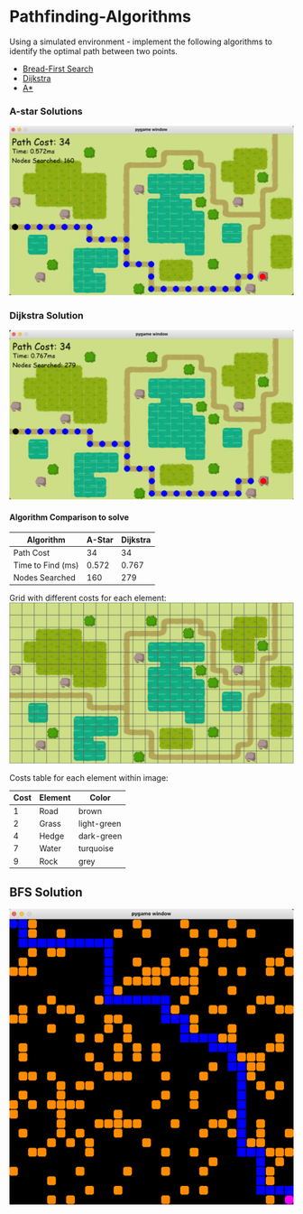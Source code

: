 # Pathfinding-Algorithms

Using a simulated environment - implement the following algorithms 
to identify the optimal path between two points.
- [Bread-First Search](https://www.geeksforgeeks.org/breadth-first-search-or-bfs-for-a-graph/)
- [Dijkstra](https://www.geeksforgeeks.org/dijkstras-shortest-path-algorithm-greedy-algo-7/)
- [A*](https://www.geeksforgeeks.org/a-search-algorithm/)

### A-star Solutions
![a_star_best_path.png](images%2Fa_star_best_path.png)

### Dijkstra Solution
![dijkstra_best_path.png](images%2Fdijkstra_best_path.png)

#### Algorithm Comparison to solve
| Algorithm         | A-Star | Dijkstra |
|-------------------|--------|----------|
| Path Cost         | 34     | 34       |
| Time to Find (ms) | 0.572  | 0.767    |
| Nodes Searched    | 160    | 279      |


Grid with different costs for each element:
![img_with_grid.png](images%2Fimg_with_grid.png)

Costs table for each element within image:

| Cost | Element | Color       |
|------|---------|-------------|
| 1    | Road    | brown       |
| 2    | Grass   | light-green |
| 4    | Hedge   | dark-green  |
| 7    | Water   | turquoise   |
| 9    | Rock    | grey        |


## BFS Solution
![bfs_best_path.png](images%2Fbfs_best_path.png)
